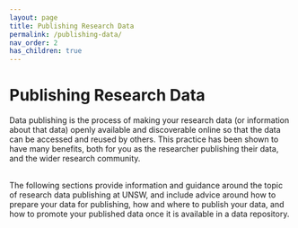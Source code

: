 ```yaml
---
layout: page
title: Publishing Research Data
permalink: /publishing-data/
nav_order: 2
has_children: true
---
```


# Publishing Research Data
<p class="fs-6 fw-300">Data publishing is the process of making your research data (or information about that data) openly available and discoverable online so that the data can be accessed and reused by others. This practice has been shown to have many benefits, both for you as the researcher publishing their data, and the wider research community.
</p>
<br/>
The following sections provide information and guidance around the topic of research data publishing at UNSW, and include advice around how to prepare your data for publishing, how and where to publish your data, and how to promote your published data once it is available in a data repository.
